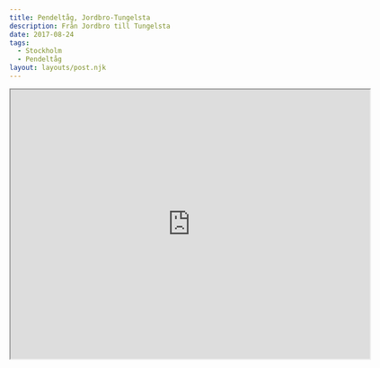 ```yaml
---
title: Pendeltåg, Jordbro-Tungelsta
description: Från Jordbro till Tungelsta
date: 2017-08-24
tags:
  - Stockholm
  - Pendeltåg
layout: layouts/post.njk
---
```


<iframe src="https://www.google.com/maps/d/embed?mid=1jGqXBrVK9Q2is5AXCQqlM0Y7Bm4" width="640" height="480"></iframe>